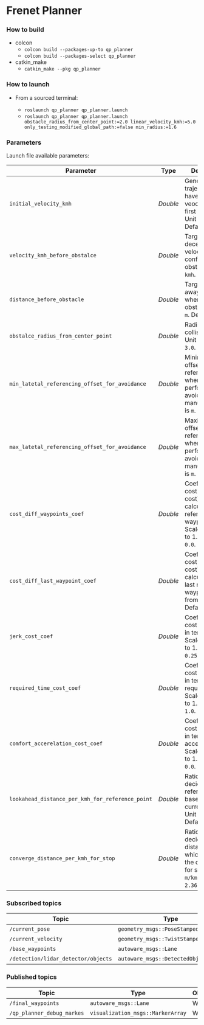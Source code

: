 # Frenet Planner

### How to build
* colcon
  - `colcon build --packages-up-to qp_planner`
  - `colcon build --packages-select qp_planner`
* catkin_make
  - `catkin_make --pkg qp_planner`


### How to launch

* From a sourced terminal:

    - `roslaunch qp_planner qp_planner.launch`
    - `roslaunch qp_planner qp_planner.launch obstacle_radius_from_center_point:=2.0 linear_velocity_kmh:=5.0 only_testing_modified_global_path:=false min_radius:=1.6`


### Parameters

Launch file available parameters:

|Parameter| Type| Description|
----------|-----|--------
|`initial_velocity_kmh`|*Double* |Generate a trajectory which have this linear veocity at the first waypoint. Unit is `kmh`. Default `2.1`.|
|`velocity_kmh_before_obstalce`|*Double*|Target decelerated velocity when confronting a obstale. Unit is `kmh`. Default `1.0`.|
|`distance_before_obstacle`|*Double*|Target keep-away distance when facing a obstalce. Unit is `m`. Default `7.0`.|
|`obstalce_radius_from_center_point`|*Double*|Radius using for collision check. Unit is `m`. Default `3.0`.|
|`min_latetal_referencing_offset_for_avoidance`|*Double*|Minimum lateral offset for a reference point when performing an avoiding manuever. Unit is `m`. Default `5.0`.|
|`max_latetal_referencing_offset_for_avoidance`|*Double*|Maximum lateral offset for a reference point when performing an avoiding manuever. Unit is `m`. Default `8.0`.|
|`cost_diff_waypoints_coef`|*Double*|Coefficient for cost(running cost) calculation with reference waypoints. Scale from 0.0 to 1.0. Default `0.0`.|
|`cost_diff_last_waypoint_coef`|*Double*|Coefficient for cost(terminal cost) calculation with last reference waypoint. Scale from 0.0 to 1.0. Default `1.0`.|
|`jerk_cost_coef`|*Double*|Coefficient for cost calculation in terms of jerk. Scale from 0.0 to 1.0. Default `0.25`.|
|`required_time_cost_coef`|*Double*|Coefficient for cost calculation in terms of required time. Scale from 0.0 to 1.0. Default `1.0`.|
|`comfort_accerelation_cost_coef`|*Double*|Coefficient for cost calculation in terms of acceleration. Scale from 0.0 to 1.0. Default `0.0`.|
|`lookahead_distance_per_kmh_for_reference_point`|*Double*|Ratio for deciding referece point based on current_velocity. Unit is `m/kmh`. Default `2.0`.|
|`converge_distance_per_kmh_for_stop`|*Double*|Ratio for deciding a distance at which starting the deceleration for stop. Unit is `m/kmh`. Default `2.36`.|


### Subscribed topics

|Topic|Type|Objective|
------|----|---------
|`/current_pose`|`geometry_msgs::PoseStamped`|WIP|
|`/current_velocity`|`geometry_msgs::TwistStamped`|WIP|
|`/base_waypoints`|`autoware_msgs::Lane`|WIP|
|`/detection/lidar_detector/objects`|`autoware_msgs::DetectedObjectArray`|WIP|

### Published topics

|Topic|Type|Objective|
------|----|---------
|`/final_waypoints`|`autoware_msgs::Lane`|WIP|
|`/qp_planner_debug_markes`|`visualization_msgs::MarkerArray`|WIP|
